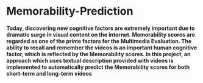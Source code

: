 # Memorability-Prediction

<b> Today, discovering new cognitive factors are extremely important due to dramatic surge in visual content on the internet. Memorability scores are regarded as one of the prime factors for the Multimedia Evaluation. The ability to recall and remember the videos is an important human cognitive factor, which is reflected by the Memorability scores. In this project, an approach which uses textual description provided with videos is implemented to automatically predict the Memorability scores for both short-term and long-term videos </b>
